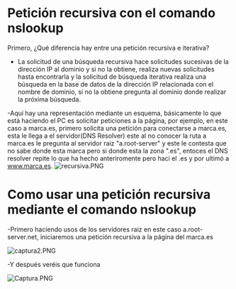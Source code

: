 # Petición recursiva con el comando nslookup

Primero, ¿Qué diferencia hay entre una petición recursiva e iterativa?
- La solicitud de una búsqueda recursiva hace solicitudes sucesivas de la dirección IP al dominio y si no la obtiene, realiza nuevas solicitudes hasta encontrarla y la solicitud de búsqueda iterativa realiza una búsqueda en la base de datos de la dirección IP relacionada con el nombre de dominio, si no la obtiene pregunta al dominio donde realizar la próxima búsqueda.

-Aquí hay una representación mediante un esquema, básicamente lo que está haciendo el PC es solicitar peticiones a la página, por ejemplo, en este caso a marca.es, primero solicita una petición para conectarse a marca.es, esta le llega a el servidor(DNS Resolver) este al no conocer la ruta a marca.es le pregunta al servidor raiz "a.root-server" y este le contesta que no sabe donde esta marca pero si donde esta la zona ".es", entoces el DNS resolver repite lo que ha hecho anteriromente pero haci el .es y por ultimó a www.marca.es.
![recursiva.PNG](./recursiva.PNG)



# Como usar una petición recursiva mediante el comando nslookup
-Primero haciendo usos de los servidores raiz en este caso a.root-server.net, iniciaremos una petición recursiva a la página del marca.es

![captura2.PNG](./captura2.PNG)

-Y después veréis que funciona

![Captura.PNG](./Captura.PNG)
